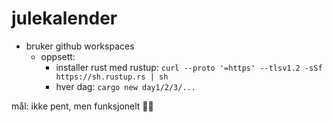 # julekalender

- bruker github workspaces
  - oppsett:
    - installer rust med rustup: `curl --proto '=https' --tlsv1.2 -sSf https://sh.rustup.rs | sh`
    - hver dag: `cargo new day1/2/3/...`

mål: ikke pent, men funksjonelt 👍🏻

